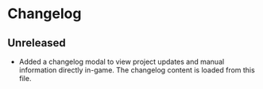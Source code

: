 # Changelog

## Unreleased

- Added a changelog modal to view project updates and manual information directly in-game. The changelog content is loaded from this file.

